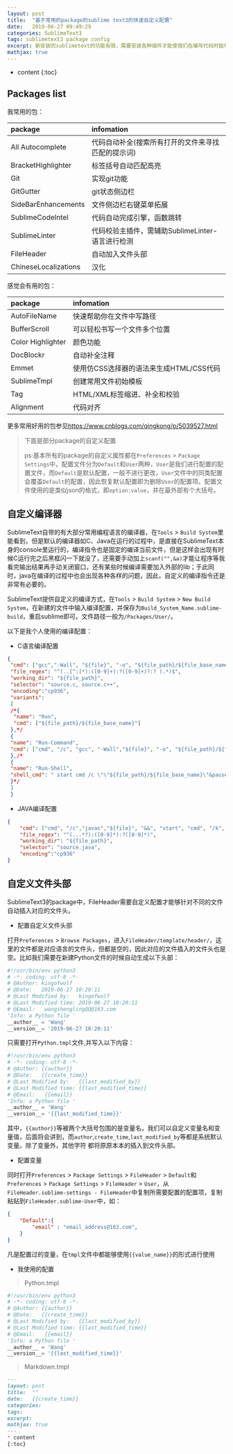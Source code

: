 ```yaml
---
layout: post
title:  "基于常用的package的sublime text3的快速自定义配置"
date:   2019-06-27 09:49:29
categories: SublimeText3
tags: sublimetext3 package config
excerpt: 新安装的sublimetext的功能有限，需要安装各种插件才能使我们在编写代码时能够得心应手。俗话说，磨刀不误砍柴工，配置好了一款经常使用的插件，能够大大提升我们coding的效率。
mathjax: true
---
```

* content
{:toc}



## Packages list

我常用的包：

| package  | infomation |
| :------- | :--------- |
| All Autocomplete|代码自动补全(搜索所有打开的文件来寻找匹配的提示词)|
|BracketHighlighter|标签括号自动匹配高亮|
|Git|实现git功能|
|GitGutter|git状态侧边栏|
|SideBarEnhancements|文件侧边栏右键菜单拓展|
|SublimeCodeIntel|代码自动完成引擎，函数跳转|
|SublimeLinter|代码校验主插件，需辅助SublimeLinter-语言进行检测|
|FileHeader|自动加入文件头部|
|ChineseLocalizations|汉化|

感觉会有用的包：

| package  | infomation|
| :------- | :-------- |
|AutoFileName|快速帮助你在文件中写路径|
|BufferScroll|可以轻松书写一个文件多个位置|
|Color Highlighter|颜色功能|
|DocBlockr|自动补全注释|
|Emmet|使用仿CSS选择器的语法来生成HTML/CSS代码|
|SublimeTmpl|创建常用文件初始模板|
|Tag|HTML/XML标签缩进、补全和校验|
|Alignment|代码对齐|

更多常用好用的包参见<https://www.cnblogs.com/qingkong/p/5039527.html>

> 下面是部分package的自定义配置
> 
> ps:基本所有的package的自定义属性都在`Preferences` > `Package Settings`中，配置文件分为`Default`和`User`两种，`User`是我们进行配置的配置文件，而`Default`是默认配置，一般不进行更改，`User`文件中的同类配置会覆盖`Default`的配置，因此恢复默认配置即为删除`User`的配置项。配置文件使用的是类似json的格式，即`option:value`，并在最外部有个大括号。

## 自定义编译器

SublimeText自带的有大部分常用编程语言的编译器，在`Tools` > `Build System`里能看到，但是默认的编译器如C、Java在运行的过程中，是直接在SublimeText本身的console里运行的，编译指令也是固定的编译当前文件，但是这样会出现有时候C运行完之后黑框闪一下就没了，还需要手动加上`scanf("",&a)`才能让程序等我看完输出结果再手动关闭窗口，还有某些时候编译需要加入外部的lib；于此同时，java在编译的过程中也会出现各种各样的问题，因此，自定义的编译指令还是非常有必要的。

SublimeText提供自定义的编译方式，在`Tools` > `Build System` > `New Build System`，在新建的文件中输入编译配置，并保存为`Build_System_Name.sublime-build`，重启sublime即可。文件路径一般为`/Packages/User/`。

以下是我个人使用的编译配置：
* C语言编译配置
```json
{
 "cmd": ["gcc","-Wall", "${file}", "-o", "${file_path}/${file_base_name}"],
 "file_regex": "^(..[^:]*):([0-9]+):?([0-9]+)?:? (.*)$",
 "working_dir": "${file_path}",
 "selector": "source.c, source.c++",
 "encoding":"cp936",
 "variants":
 [
 /*{
  "name": "Run",
  "cmd": ["${file_path}/${file_base_name}"]
 },*/
 {
 "name": "Run-Command",
 "cmd": ["cmd", "/c", "gcc", "-Wall","${file}", "-o", "${file_path}/${file_base_name}", "&&", "start", "cmd", "/c", "${file_path}/${file_base_name} & echo.&pause"]
 },/*
 {
 "name": "Run-Shell",
 "shell_cmd": " start cmd /c \"\"${file_path}/${file_base_name}\"&pause\" "
 }*/
 ]
 }
```
* JAVA编译配置
```json
{
	"cmd": ["cmd", "/c","javac","${file}", "&&", "start", "cmd", "/k", "java","${file_base_name}"],
	"file_regex": "^(...*?):([0-9]*):?([0-9]*)",
	"working_dir": "${file_path}",
	"selector": "source.java",
	"encoding":"cp936"
}
```

## 自定义文件头部

SublimeText3的package中，FileHeader需要自定义配置才能够针对不同的文件自动插入对应的文件头。

* 配置自定义文件头部

打开`Preferences` > `Browse Packages`，进入`FileHeader/template/header/`，这里的文件都是对应语言的文件头，但都是空的，因此对应的文件插入的文件头也是空。比如我们需要在新建Python文件的时候自动生成以下头部：
```python
#!/usr/bin/env python3
# -*- coding: utf-8 -*-
# @Author: kingofwolf
# @Date:   2019-06-27 10:20:11
# @Last Modified by:   kingofwolf
# @Last Modified time: 2019-06-27 10:20:11
# @Email:	wangshenglingQQ@163.com
'Info: a Python file '
__author__ = 'Wang'
__version__= '2019-06-27 10:20:11'
```
只需要打开`Python.tmpl`文件,并写入以下内容：
```python
#!/usr/bin/env python3
# -*- coding: utf-8 -*-
# @Author: {{author}}
# @Date:   {{create_time}}
# @Last Modified by:   {{last_modified_by}}
# @Last Modified time: {{last_modified_time}}
# @Email:	{{email}}
'Info: a Python file '
__author__ = 'Wang'
__version__= '{{last_modified_time}}'
```
其中，`{{author}}`等被两个大括号包围的是变量名，我们可以自定义变量名和变量值，后面将会讲到，而`author`,`create_time`,`last_modified_by`等都是系统默认变量。除了变量外，其他字符
都将原原本本的插入到文件头部。

* 配置变量

同时打开`Preferences` > `Package Settings` > `FileHeader` > `Default`和`Preferences` > `Package Settings` > `FileHeader` > `User`，从`FileHeader.sublime-settings - FileHeader`中复制所需要配置的配置项，复制粘贴到`FileHeader.sublime-User`中，如：
```json
{
	"Default":{
		"email" : "email_address@163.com",
	}
}
```
凡是配置过的变量，在`tmpl`文件中都能够使用`{{value_name}}`的形式进行使用

* 我使用的配置

> Python.tmpl

```python
#!/usr/bin/env python3
# -*- coding: utf-8 -*-
# @Author: {{author}}
# @Date:   {{create_time}}
# @Last Modified by:   {{last_modified_by}}
# @Last Modified time: {{last_modified_time}}
# @Email:	{{email}}
'Info: a Python file '
__author__ = 'Wang'
__version__= '{{last_modified_time}}'
```
> Markdown.tmpl

```Markdown
---
layout: post
title:  ""
date:   {{create_time}}
categories: 
tags: 
excerpt: 
mathjax: true
---
* content
{:toc}
```
